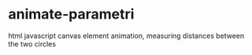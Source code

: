 # animate-parametri
html javascript canvas element animation, measuring distances between the two circles
